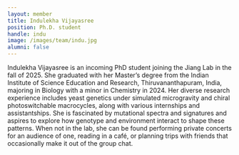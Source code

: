 ```yaml
---
layout: member
title: Indulekha Vijayasree
position: Ph.D. student
handle: indu
image: /images/team/indu.jpg
alumni: false
---
```



Indulekha Vijayasree is an incoming PhD student joining the Jiang Lab in the fall of 2025. She graduated with her Master’s degree from the Indian Institute of Science Education and Research, Thiruvananthapuram, India, majoring in Biology with a minor in Chemistry in 2024. Her diverse research experience includes yeast genetics under simulated microgravity and chiral photoswitchable macrocycles, along with various internships and assistantships. She is fascinated by mutational spectra and signatures and aspires to explore how genotype and environment interact to shape these patterns. When not in the lab, she can be found performing private concerts for an audience of one, reading in a café, or planning trips with friends that occasionally make it out of the group chat.
